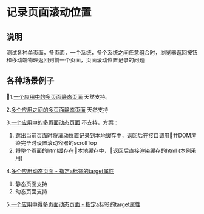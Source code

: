 # 记录页面滚动位置

## 说明

测试各种单页面，多页面，一个系统，多个系统之间任意组合时，浏览器返回按钮和移动端物理返回到前一个页面，页面滚动位置记录的问题

## 各种场景例子

1.[一个应用中的多页面静态页面](./demo-1) 天然支持。

2.[多个应用之间的多页面静态页面](./demo-2) 天然支持

3.[一个应用中的多页面动态页面](./demo-3) 不支持，方案：

  1. 跳出当前页面时将滚动位置记录到本地缓存中，返回后在接口调用并DOM渲染完毕时设置滚动容器的scrollTop
  2. 将整个页面的html缓存在本地缓存中，返回后直接渲染缓存的html (本例采用)


4.[多个应用动态页面 - 指定a标签的target属性](./demo-4) 

  1. 静态页面支持
  2. 动态页面支持

5.[一个应用中得多页面动态页面 - 指定a标签的target属性](./demo-5)
